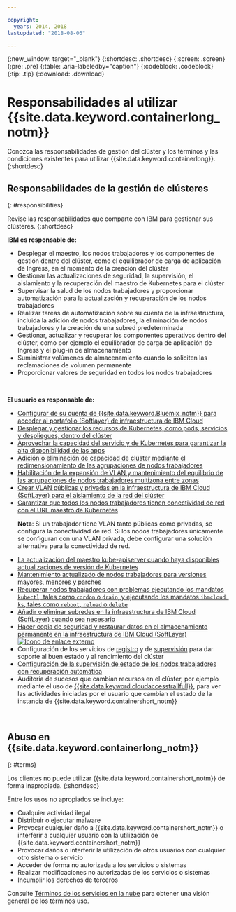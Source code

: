```yaml
---

copyright:
  years: 2014, 2018
lastupdated: "2018-08-06"

---
```


{:new_window: target="_blank"}
{:shortdesc: .shortdesc}
{:screen: .screen}
{:pre: .pre}
{:table: .aria-labeledby="caption"}
{:codeblock: .codeblock}
{:tip: .tip}
{:download: .download}



# Responsabilidades al utilizar {{site.data.keyword.containerlong_notm}}
Conozca las responsabilidades de gestión del clúster y los términos y las condiciones existentes para utilizar {{site.data.keyword.containerlong}}.
{:shortdesc}

## Responsabilidades de la gestión de clústeres
{: #responsibilities}

Revise las responsabilidades que comparte con IBM para gestionar sus clústeres.
{:shortdesc}

**IBM es responsable de:**

- Desplegar el maestro, los nodos trabajadores y los componentes de gestión dentro del clúster, como el equilibrador de carga de aplicación de Ingress, en el momento de la creación del clúster
- Gestionar las actualizaciones de seguridad, la supervisión, el aislamiento y la recuperación del maestro de Kubernetes para el clúster
- Supervisar la salud de los nodos trabajadores y proporcionar automatización para la actualización y recuperación de los nodos trabajadores
- Realizar tareas de automatización sobre su cuenta de la infraestructura, incluida la adición de nodos trabajadores, la eliminación de nodos trabajadores y la creación de una subred predeterminada
- Gestionar, actualizar y recuperar los componentes operativos dentro del clúster, como por ejemplo el equilibrador de carga de aplicación de Ingress y el plug-in de almacenamiento
- Suministrar volúmenes de almacenamiento cuando lo soliciten las reclamaciones de volumen permanente
- Proporcionar valores de seguridad en todos los nodos trabajadores

</br>

**El usuario es responsable de:**

- [Configurar de su cuenta de {{site.data.keyword.Bluemix_notm}} para acceder al portafolio (Softlayer) de infraestructura de IBM Cloud](cs_troubleshoot_clusters.html#cs_credentials)
- [Desplegar y gestionar los recursos de Kubernetes, como pods, servicios y despliegues, dentro del clúster](cs_app.html#app_cli)
- [Aprovechar la capacidad del servicio y de Kubernetes para garantizar la alta disponibilidad de las apps](cs_app.html#highly_available_apps)
- [Adición o eliminación de capacidad de clúster mediante el redimensionamiento de las agrupaciones de nodos trabajadores](cs_clusters.html#add_workers)
- [Habilitación de la expansión de VLAN y mantenimiento del equilibrio de las agrupaciones de nodos trabajadores multizona entre zonas](cs_clusters.html#ha_clusters)
- [Crear VLAN públicas y privadas en la infraestructura de IBM Cloud (SoftLayer) para el aislamiento de la red del clúster](/docs/infrastructure/vlans/getting-started.html#getting-started-with-vlans)
- [Garantizar que todos los nodos trabajadores tienen conectividad de red con el URL maestro de Kubernetes](cs_firewall.html#firewall) <p>**Nota**: Si un trabajador tiene VLAN tanto públicas como privadas, se configura la conectividad de red. Si los nodos trabajadores únicamente se configuran con una VLAN privada, debe configurar una solución alternativa para la conectividad de red. </p>
- [La actualización del maestro kube-apiserver cuando haya disponibles actualizaciones de versión de Kubernetes](cs_cluster_update.html#master)
- [Mantenimiento actualizado de nodos trabajadores para versiones mayores, menores y parches](cs_cluster_update.html#worker_node)
- [Recuperar nodos trabajadores con problemas ejecutando los mandatos `kubectl`, tales como `cordon` o `drain`, y ejecutando los mandatos `ibmcloud ks`, tales como `reboot`, `reload` o `delete`](cs_cli_reference.html#cs_worker_reboot)
- [Añadir o eliminar subredes en la infraestructura de IBM Cloud (SoftLayer) cuando sea necesario](cs_subnets.html#subnets)
- [Hacer copia de seguridad y restaurar datos en el almacenamiento permanente en la infraestructura de IBM Cloud (SoftLayer) ![Icono de enlace externo](../icons/launch-glyph.svg "Icono de enlace externo")](../services/RegistryImages/ibm-backup-restore/index.html)
- Configuración de los servicios de [registro](cs_health.html#logging) y de [supervisión](cs_health.html#view_metrics) para dar soporte al buen estado y al rendimiento del clúster
- [Configuración de la supervisión de estado de los nodos trabajadores con recuperación automática](cs_health.html#autorecovery)
- Auditoría de sucesos que cambian recursos en el clúster, por ejemplo mediante el uso de [ {{site.data.keyword.cloudaccesstrailfull}}](cs_at_events.html#at_events), para ver las actividades iniciadas por el usuario que cambian el estado de la instancia de {{site.data.keyword.containershort_notm}}

<br />


## Abuso en {{site.data.keyword.containerlong_notm}}
{: #terms}

Los clientes no puede utilizar {{site.data.keyword.containershort_notm}} de forma inapropiada.
{:shortdesc}

Entre los usos no apropiados se incluye:

*   Cualquier actividad ilegal
*   Distribuir o ejecutar malware
*   Provocar cualquier daño a {{site.data.keyword.containershort_notm}} o interferir a cualquier usuario con la utilización de {{site.data.keyword.containershort_notm}}
*   Provocar daños o interferir la utilización de otros usuarios con cualquier otro sistema o servicio
*   Acceder de forma no autorizada a los servicios o sistemas
*   Realizar modificaciones no autorizadas de los servicios o sistemas
*   Incumplir los derechos de terceros


Consulte [Términos de los servicios en la nube](https://console.bluemix.net/docs/overview/terms-of-use/notices.html#terms) para obtener una visión general de los términos uso.
